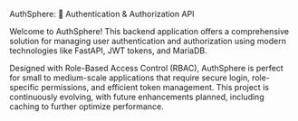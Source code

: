 AuthSphere: 🚀 Authentication & Authorization API

Welcome to AuthSphere! This backend application offers a comprehensive solution for managing user authentication and authorization using modern technologies like FastAPI, JWT tokens, and MariaDB.

Designed with Role-Based Access Control (RBAC), AuthSphere is perfect for small to medium-scale applications that require secure login, role-specific permissions, and efficient token management. This project is continuously evolving, with future enhancements planned, including caching to further optimize performance.
